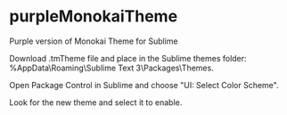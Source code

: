 # purpleMonokaiTheme
Purple version of Monokai Theme for Sublime

Download .tmTheme file and place in the Sublime themes folder: %AppData\Roaming\Sublime Text 3\Packages\Themes.

Open Package Control in Sublime and choose "UI: Select Color Scheme".

Look for the new theme and select it to enable.
